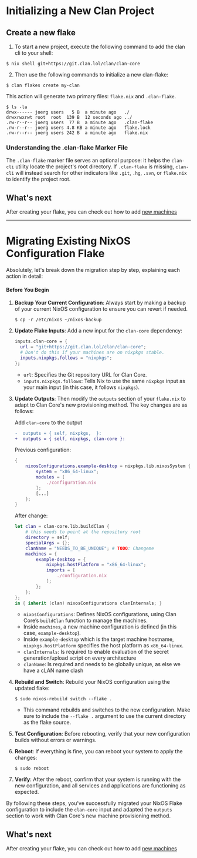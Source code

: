 # Initializing a New Clan Project

## Create a new flake

1. To start a new project, execute the following command to add the clan cli to your shell:

```shellSession
$ nix shell git+https://git.clan.lol/clan/clan-core
```

2. Then use the following commands to initialize a new clan-flake:

```shellSession
$ clan flakes create my-clan
```

This action will generate two primary files: `flake.nix` and `.clan-flake`.

```shellSession
$ ls -la
drwx------ joerg users   5 B  a minute ago   ./
drwxrwxrwt root  root  139 B  12 seconds ago ../
.rw-r--r-- joerg users  77 B  a minute ago   .clan-flake
.rw-r--r-- joerg users 4.8 KB a minute ago   flake.lock
.rw-r--r-- joerg users 242 B  a minute ago   flake.nix
```

### Understanding the .clan-flake Marker File

The `.clan-flake` marker file serves an optional purpose: it helps the `clan-cli` utility locate the project's root directory.
If `.clan-flake` is missing, `clan-cli` will instead search for other indicators like `.git`, `.hg`, `.svn`, or `flake.nix` to identify the project root.

## What's next

After creating your flake, you can check out how to add [new machines](./machines.md)

---

# Migrating Existing NixOS Configuration Flake

Absolutely, let's break down the migration step by step, explaining each action in detail:

#### Before You Begin

1. **Backup Your Current Configuration**: Always start by making a backup of your current NixOS configuration to ensure you can revert if needed.

   ```shellSession
   $ cp -r /etc/nixos ~/nixos-backup
   ```

2. **Update Flake Inputs**: Add a new input for the `clan-core` dependency:

   ```nix
   inputs.clan-core = {
     url = "git+https://git.clan.lol/clan/clan-core";
     # Don't do this if your machines are on nixpkgs stable.
     inputs.nixpkgs.follows = "nixpkgs";
   };
   ```

   - `url`: Specifies the Git repository URL for Clan Core.
   - `inputs.nixpkgs.follows`: Tells Nix to use the same `nixpkgs` input as your main input (in this case, it follows `nixpkgs`).

3. **Update Outputs**: Then modify the `outputs` section of your `flake.nix` to adapt to Clan Core's new provisioning method. The key changes are as follows:

   Add `clan-core` to the output

   ```diff
   -  outputs = { self, nixpkgs,  }:
   +  outputs = { self, nixpkgs, clan-core }:
   ```

   Previous configuration:

   ```nix
   {
       nixosConfigurations.example-desktop = nixpkgs.lib.nixosSystem {
           system = "x86_64-linux";
           modules = [
               ./configuration.nix
           ];
           [...]
       };
   }
   ```

   After change:

   ```nix
   let clan = clan-core.lib.buildClan {
       # this needs to point at the repository root
       directory = self;
       specialArgs = {};
       clanName = "NEEDS_TO_BE_UNIQUE"; # TODO: Changeme
       machines = {
           example-desktop = {
               nixpkgs.hostPlatform = "x86_64-linux";
               imports = [
                   ./configuration.nix
               ];
           };
       };
   };
   in { inherit (clan) nixosConfigurations clanInternals; }
   ```

   - `nixosConfigurations`: Defines NixOS configurations, using Clan Core’s `buildClan` function to manage the machines.
   - Inside `machines`, a new machine configuration is defined (in this case, `example-desktop`).
   - Inside `example-desktop` which is the target machine hostname, `nixpkgs.hostPlatform` specifies the host platform as `x86_64-linux`.
   - `clanInternals`: Is required to enable evaluation of the secret generation/upload script on every architecture
   - `clanName`: Is required and needs to be globally unique, as else we have a cLAN name clash

4. **Rebuild and Switch**: Rebuild your NixOS configuration using the updated flake:

   ```shellSession
   $ sudo nixos-rebuild switch --flake .
   ```

   - This command rebuilds and switches to the new configuration. Make sure to include the `--flake .` argument to use the current directory as the flake source.

5. **Test Configuration**: Before rebooting, verify that your new configuration builds without errors or warnings.

6. **Reboot**: If everything is fine, you can reboot your system to apply the changes:

   ```shellSession
   $ sudo reboot
   ```

7. **Verify**: After the reboot, confirm that your system is running with the new configuration, and all services and applications are functioning as expected.

By following these steps, you've successfully migrated your NixOS Flake configuration to include the `clan-core` input and adapted the `outputs` section to work with Clan Core's new machine provisioning method.

## What's next

After creating your flake, you can check out how to add [new machines](./machines.md)
